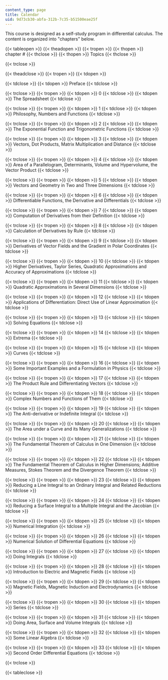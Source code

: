 ```yaml
---
content_type: page
title: Calendar
uid: 9d73cb30-abfa-312b-7c35-b51500eae25f
---
```


This course is designed as a self-study program in differential calculus. The content is organized into "chapters" below.

{{< tableopen >}}
{{< theadopen >}}
{{< tropen >}}
{{< thopen >}}
chapter #
{{< thclose >}}
{{< thopen >}}
Topics
{{< thclose >}}

{{< trclose >}}

{{< theadclose >}}
{{< tropen >}}
{{< tdopen >}}

{{< tdclose >}}
{{< tdopen >}}
Preface
{{< tdclose >}}

{{< trclose >}}
{{< tropen >}}
{{< tdopen >}}
0
{{< tdclose >}}
{{< tdopen >}}
The Spreadsheet
{{< tdclose >}}

{{< trclose >}}
{{< tropen >}}
{{< tdopen >}}
1
{{< tdclose >}}
{{< tdopen >}}
Philosophy, Numbers and Functions
{{< tdclose >}}

{{< trclose >}}
{{< tropen >}}
{{< tdopen >}}
2
{{< tdclose >}}
{{< tdopen >}}
The Exponential Function and Trigonometric Functions
{{< tdclose >}}

{{< trclose >}}
{{< tropen >}}
{{< tdopen >}}
3
{{< tdclose >}}
{{< tdopen >}}
Vectors, Dot Products, Matrix Multiplication and Distance
{{< tdclose >}}

{{< trclose >}}
{{< tropen >}}
{{< tdopen >}}
4
{{< tdclose >}}
{{< tdopen >}}
Area of a Parallelogram, Determinants, Volume and Hypervolume, the Vector Product
{{< tdclose >}}

{{< trclose >}}
{{< tropen >}}
{{< tdopen >}}
5
{{< tdclose >}}
{{< tdopen >}}
Vectors and Geometry in Two and Three Dimensions
{{< tdclose >}}

{{< trclose >}}
{{< tropen >}}
{{< tdopen >}}
6
{{< tdclose >}}
{{< tdopen >}}
Differentiable Functions, the Derivative and Differentials
{{< tdclose >}}

{{< trclose >}}
{{< tropen >}}
{{< tdopen >}}
7
{{< tdclose >}}
{{< tdopen >}}
Computation of Derivatives from their Definition
{{< tdclose >}}

{{< trclose >}}
{{< tropen >}}
{{< tdopen >}}
8
{{< tdclose >}}
{{< tdopen >}}
Calculation of Derivatives by Rule
{{< tdclose >}}

{{< trclose >}}
{{< tropen >}}
{{< tdopen >}}
9
{{< tdclose >}}
{{< tdopen >}}
Derivatives of Vector Fields and the Gradient in Polar Coordinates
{{< tdclose >}}

{{< trclose >}}
{{< tropen >}}
{{< tdopen >}}
10
{{< tdclose >}}
{{< tdopen >}}
Higher Derivatives, Taylor Series, Quadratic Approximations and Accuracy of Approximations
{{< tdclose >}}

{{< trclose >}}
{{< tropen >}}
{{< tdopen >}}
11
{{< tdclose >}}
{{< tdopen >}}
Quadratic Approximations in Several Dimensions
{{< tdclose >}}

{{< trclose >}}
{{< tropen >}}
{{< tdopen >}}
12
{{< tdclose >}}
{{< tdopen >}}
Applications of Differentiation: Direct Use of Linear Approximation
{{< tdclose >}}

{{< trclose >}}
{{< tropen >}}
{{< tdopen >}}
13
{{< tdclose >}}
{{< tdopen >}}
Solving Equations
{{< tdclose >}}

{{< trclose >}}
{{< tropen >}}
{{< tdopen >}}
14
{{< tdclose >}}
{{< tdopen >}}
Extrema
{{< tdclose >}}

{{< trclose >}}
{{< tropen >}}
{{< tdopen >}}
15
{{< tdclose >}}
{{< tdopen >}}
Curves
{{< tdclose >}}

{{< trclose >}}
{{< tropen >}}
{{< tdopen >}}
16
{{< tdclose >}}
{{< tdopen >}}
Some Important Examples and a Formulation in Physics
{{< tdclose >}}

{{< trclose >}}
{{< tropen >}}
{{< tdopen >}}
17
{{< tdclose >}}
{{< tdopen >}}
The Product Rule and Differentiating Vectors
{{< tdclose >}}

{{< trclose >}}
{{< tropen >}}
{{< tdopen >}}
18
{{< tdclose >}}
{{< tdopen >}}
Complex Numbers and Functions of Them
{{< tdclose >}}

{{< trclose >}}
{{< tropen >}}
{{< tdopen >}}
19
{{< tdclose >}}
{{< tdopen >}}
The Anti-derivative or Indefinite Integral
{{< tdclose >}}

{{< trclose >}}
{{< tropen >}}
{{< tdopen >}}
20
{{< tdclose >}}
{{< tdopen >}}
The Area under a Curve and its Many Generalizations
{{< tdclose >}}

{{< trclose >}}
{{< tropen >}}
{{< tdopen >}}
21
{{< tdclose >}}
{{< tdopen >}}
The Fundamental Theorem of Calculus in One Dimension
{{< tdclose >}}

{{< trclose >}}
{{< tropen >}}
{{< tdopen >}}
22
{{< tdclose >}}
{{< tdopen >}}
The Fundamental Theorem of Calculus in Higher Dimensions; Additive Measures, Stokes Theorem and the Divergence Theorem
{{< tdclose >}}

{{< trclose >}}
{{< tropen >}}
{{< tdopen >}}
23
{{< tdclose >}}
{{< tdopen >}}
Reducing a Line Integral to an Ordinary Integral and Related Reductions
{{< tdclose >}}

{{< trclose >}}
{{< tropen >}}
{{< tdopen >}}
24
{{< tdclose >}}
{{< tdopen >}}
Reducing a Surface Integral to a Multiple Integral and the Jacobian
{{< tdclose >}}

{{< trclose >}}
{{< tropen >}}
{{< tdopen >}}
25
{{< tdclose >}}
{{< tdopen >}}
Numerical Integration
{{< tdclose >}}

{{< trclose >}}
{{< tropen >}}
{{< tdopen >}}
26
{{< tdclose >}}
{{< tdopen >}}
Numerical Solution of Differential Equations
{{< tdclose >}}

{{< trclose >}}
{{< tropen >}}
{{< tdopen >}}
27
{{< tdclose >}}
{{< tdopen >}}
Doing Integrals
{{< tdclose >}}

{{< trclose >}}
{{< tropen >}}
{{< tdopen >}}
28
{{< tdclose >}}
{{< tdopen >}}
Introduction to Electric and Magnetic Fields
{{< tdclose >}}

{{< trclose >}}
{{< tropen >}}
{{< tdopen >}}
29
{{< tdclose >}}
{{< tdopen >}}
Magnetic Fields, Magnetic Induction and Electrodynamics
{{< tdclose >}}

{{< trclose >}}
{{< tropen >}}
{{< tdopen >}}
30
{{< tdclose >}}
{{< tdopen >}}
Series
{{< tdclose >}}

{{< trclose >}}
{{< tropen >}}
{{< tdopen >}}
31
{{< tdclose >}}
{{< tdopen >}}
Doing Area, Surface and Volume Integrals
{{< tdclose >}}

{{< trclose >}}
{{< tropen >}}
{{< tdopen >}}
32
{{< tdclose >}}
{{< tdopen >}}
Some Linear Algebra
{{< tdclose >}}

{{< trclose >}}
{{< tropen >}}
{{< tdopen >}}
33
{{< tdclose >}}
{{< tdopen >}}
Second Order Differential Equations
{{< tdclose >}}

{{< trclose >}}

{{< tableclose >}}